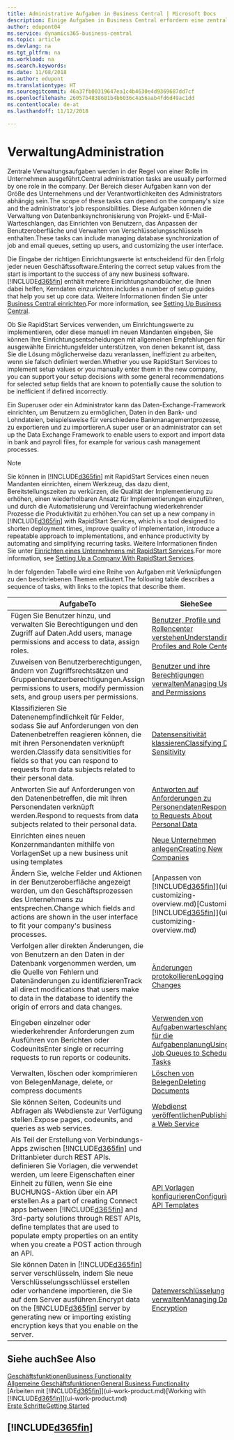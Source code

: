 ```yaml
---
title: Administrative Aufgaben in Business Central | Microsoft Docs
description: Einige Aufgaben in Business Central erfordern eine zentrale Administration und Einrichtung. Erfahren, welche das sind und was zu tun ist.
author: edupont04
ms.service: dynamics365-business-central
ms.topic: article
ms.devlang: na
ms.tgt_pltfrm: na
ms.workload: na
ms.search.keywords: 
ms.date: 11/08/2018
ms.author: edupont
ms.translationtype: HT
ms.sourcegitcommit: 46a37fb00319647ea1c4b4630e4d9369687dd7cf
ms.openlocfilehash: 26057b4838681b4b6036c4a56aab4fd6d49ac1dd
ms.contentlocale: de-at
ms.lasthandoff: 11/12/2018

---
```

# <a name="administration"></a><span data-ttu-id="fe29a-104">Verwaltung</span><span class="sxs-lookup"><span data-stu-id="fe29a-104">Administration</span></span>
<span data-ttu-id="fe29a-105">Zentrale Verwaltungsaufgaben werden in der Regel von einer Rolle im Unternehmen ausgeführt.</span><span class="sxs-lookup"><span data-stu-id="fe29a-105">Central administration tasks are usually performed by one role in the company.</span></span> <span data-ttu-id="fe29a-106">Der Bereich dieser Aufgaben kann von der Größe des Unternehmens und der Verantwortlichkeiten des Administrators abhängig sein.</span><span class="sxs-lookup"><span data-stu-id="fe29a-106">The scope of these tasks can depend on the company's size and the administrator's job responsibilities.</span></span> <span data-ttu-id="fe29a-107">Diese Aufgaben können die Verwaltung von Datenbanksynchronisierung von Projekt- und E-Mail-Warteschlangen, das Einrichten von Benutzern, das Anpassen der Benutzeroberfläche und Verwalten von Verschlüsselungsschlüsseln enthalten.</span><span class="sxs-lookup"><span data-stu-id="fe29a-107">These tasks can include managing database synchronization of job and email queues, setting up users, and customizing the user interface.</span></span>  

<span data-ttu-id="fe29a-108">Die Eingabe der richtigen Einrichtungswerte ist entscheidend für den Erfolg jeder neuen Geschäftssoftware.</span><span class="sxs-lookup"><span data-stu-id="fe29a-108">Entering the correct setup values from the start is important to the success of any new business software.</span></span> [!INCLUDE[d365fin](includes/d365fin_md.md)] <span data-ttu-id="fe29a-109">enthält mehrere Einrichtungshandbücher, die Ihnen dabei helfen, Kerndaten einzurichten.</span><span class="sxs-lookup"><span data-stu-id="fe29a-109">includes a number of setup guides that help you set up core data.</span></span> <span data-ttu-id="fe29a-110">Weitere Informationen finden Sie unter [Business Central einrichten](setup.md).</span><span class="sxs-lookup"><span data-stu-id="fe29a-110">For more information, see [Setting Up Business Central](setup.md).</span></span>

<span data-ttu-id="fe29a-111">Ob Sie RapidStart Services verwenden, um Einrichtungswerte zu implementieren, oder diese manuell im neuen Mandanten eingeben, Sie können Ihre Einrichtungsentscheidungen mit allgemeinen Empfehlungen für ausgewählte Einrichtungsfelder unterstützen, von denen bekannt ist, dass Sie die Lösung möglicherweise dazu veranlassen, ineffizient zu arbeiten, wenn sie falsch definiert werden.</span><span class="sxs-lookup"><span data-stu-id="fe29a-111">Whether you use RapidStart Services to implement setup values or you manually enter them in the new company, you can support your setup decisions with some general recommendations for selected setup fields that are known to potentially cause the solution to be inefficient if defined incorrectly.</span></span>  

<span data-ttu-id="fe29a-112">Ein Superuser oder ein Administrator kann das Daten-Exchange-Framework einrichten, um Benutzern zu ermöglichen, Daten in den Bank- und Lohndateien, beispielsweise für verschiedene Bankmanagementprozesse, zu exportieren und zu importieren.</span><span class="sxs-lookup"><span data-stu-id="fe29a-112">A super user or an administrator can set up the Data Exchange Framework to enable users to export and import data in bank and payroll files, for example for various cash management processes.</span></span>

> [!NOTE]
> <span data-ttu-id="fe29a-113">Sie können in [!INCLUDE[d365fin](includes/d365fin_md.md)] mit RapidStart Services einen neuen Mandanten einrichten, einem Werkzeug, das dazu dient, Bereitstellungszeiten zu verkürzen, die Qualität der Implementierung zu erhöhen, einen wiederholbaren Ansatz für Implementierungen einzuführen, und durch die Automatisierung und Vereinfachung wiederkehrender Prozesse die Produktivität zu erhöhen.</span><span class="sxs-lookup"><span data-stu-id="fe29a-113">You can set up a new company in [!INCLUDE[d365fin](includes/d365fin_md.md)] with RapidStart Services, which is a tool designed to shorten deployment times, improve quality of implementation, introduce a repeatable approach to implementations, and enhance productivity by automating and simplifying recurring tasks.</span></span> <span data-ttu-id="fe29a-114">Weitere Informationen finden Sie unter [Einrichten eines Unternehmens mit RapidStart Services](admin-set-up-a-company-with-rapidstart.md).</span><span class="sxs-lookup"><span data-stu-id="fe29a-114">For more information, see [Setting Up a Company With RapidStart Services](admin-set-up-a-company-with-rapidstart.md).</span></span>

<span data-ttu-id="fe29a-115">In der folgenden Tabelle wird eine Reihe von Aufgaben mit Verknüpfungen zu den beschriebenen Themen erläutert.</span><span class="sxs-lookup"><span data-stu-id="fe29a-115">The following table describes a sequence of tasks, with links to the topics that describe them.</span></span>   

|<span data-ttu-id="fe29a-116">**Aufgabe**</span><span class="sxs-lookup"><span data-stu-id="fe29a-116">**To**</span></span>|<span data-ttu-id="fe29a-117">**Siehe**</span><span class="sxs-lookup"><span data-stu-id="fe29a-117">**See**</span></span>|  
|------------|-------------|  
|<span data-ttu-id="fe29a-118">Fügen Sie Benutzer hinzu, und verwalten Sie Berechtigungen und den Zugriff auf Daten.</span><span class="sxs-lookup"><span data-stu-id="fe29a-118">Add users, manage permissions and access to data, assign roles.</span></span>|[<span data-ttu-id="fe29a-119">Benutzer, Profile und Rollencenter verstehen</span><span class="sxs-lookup"><span data-stu-id="fe29a-119">Understanding Profiles and Role Centers</span></span>](admin-users-profiles-roles.md)|  
|<span data-ttu-id="fe29a-120">Zuweisen von Benutzerberechtigungen, ändern von Zugriffsrechtsätzen und Gruppenbenutzerberechtigungen.</span><span class="sxs-lookup"><span data-stu-id="fe29a-120">Assign permissions to users, modify permission sets, and group users per permissions.</span></span>|[<span data-ttu-id="fe29a-121">Benutzer und ihre Berechtigungen verwalten</span><span class="sxs-lookup"><span data-stu-id="fe29a-121">Managing Users and Permissions</span></span>](ui-how-users-permissions.md)|
|<span data-ttu-id="fe29a-122">Klassifizieren Sie Datenenempfindlichkeit für Felder, sodass Sie auf Anforderungen von den Datenenbetreffen reagieren können, die mit ihren Personendaten verknüpft werden.</span><span class="sxs-lookup"><span data-stu-id="fe29a-122">Classify data sensitivities for fields so that you can respond to requests from data subjects related to their personal data.</span></span>|[<span data-ttu-id="fe29a-123">Datensensitivität klassieren</span><span class="sxs-lookup"><span data-stu-id="fe29a-123">Classifying Data Sensitivity</span></span>](admin-classifying-data-sensitivity.md)|
|<span data-ttu-id="fe29a-124">Antworten Sie auf Anforderungen von den Datenenbetreffen, die mit Ihren Personendaten verknüpft werden.</span><span class="sxs-lookup"><span data-stu-id="fe29a-124">Respond to requests from data subjects related to their personal data.</span></span>|[<span data-ttu-id="fe29a-125">Antworten auf Anforderungen zu Personendaten</span><span class="sxs-lookup"><span data-stu-id="fe29a-125">Responding to Requests About Personal Data</span></span>](admin-responding-to-requests-about-personal-data.md)|
|<span data-ttu-id="fe29a-126">Einrichten eines neuen Konzernmandanten mithilfe von Vorlagen</span><span class="sxs-lookup"><span data-stu-id="fe29a-126">Set up a new business unit using templates</span></span>|[<span data-ttu-id="fe29a-127">Neue Unternehmen anlegen</span><span class="sxs-lookup"><span data-stu-id="fe29a-127">Creating New Companies</span></span>](about-new-company.md)|
|<span data-ttu-id="fe29a-128">Ändern Sie, welche Felder und Aktionen in der Benutzeroberfläche angezeigt werden, um den Geschäftsprozessen des Unternehmens zu entsprechen.</span><span class="sxs-lookup"><span data-stu-id="fe29a-128">Change which fields and actions are shown in the user interface to fit your company's business processes.</span></span> |<span data-ttu-id="fe29a-129">[Anpassen von [!INCLUDE[d365fin](includes/d365fin_md.md)]](ui-customizing-overview.md)</span><span class="sxs-lookup"><span data-stu-id="fe29a-129">[Customizing [!INCLUDE[d365fin](includes/d365fin_md.md)]](ui-customizing-overview.md)</span></span> |
|<span data-ttu-id="fe29a-130">Verfolgen aller direkten Änderungen, die von Benutzern an den Daten in der Datenbank vorgenommen werden, um die Quelle von Fehlern und Datenänderungen zu identifizieren</span><span class="sxs-lookup"><span data-stu-id="fe29a-130">Track all direct modifications that users make to data in the database to identify the origin of errors and data changes.</span></span>|[<span data-ttu-id="fe29a-131">Änderungen protokollieren</span><span class="sxs-lookup"><span data-stu-id="fe29a-131">Logging Changes</span></span>](across-log-changes.md)|  
|<span data-ttu-id="fe29a-132">Eingeben einzelner oder wiederkehrender Anforderungen zum Ausführen von Berichten oder Codeunits</span><span class="sxs-lookup"><span data-stu-id="fe29a-132">Enter single or recurring requests to run reports or codeunits.</span></span>|[<span data-ttu-id="fe29a-133">Verwenden von Aufgabenwarteschlangen für die Aufgabenplanung</span><span class="sxs-lookup"><span data-stu-id="fe29a-133">Using Job Queues to Schedule Tasks</span></span>](admin-job-queues-schedule-tasks.md)|  
|<span data-ttu-id="fe29a-134">Verwalten, löschen oder komprimieren von Belegen</span><span class="sxs-lookup"><span data-stu-id="fe29a-134">Manage, delete, or compress documents</span></span>|[<span data-ttu-id="fe29a-135">Löschen von Belegen</span><span class="sxs-lookup"><span data-stu-id="fe29a-135">Deleting Documents</span></span>](admin-manage-documents.md)|  
|<span data-ttu-id="fe29a-136">Sie können Seiten, Codeunits und Abfragen als Webdienste zur Verfügung stellen.</span><span class="sxs-lookup"><span data-stu-id="fe29a-136">Expose pages, codeunits, and queries as web services.</span></span>|[<span data-ttu-id="fe29a-137">Webdienst veröffentlichen</span><span class="sxs-lookup"><span data-stu-id="fe29a-137">Publishing a Web Service</span></span>](across-how-publish-web-service.md)|
|<span data-ttu-id="fe29a-138">Als Teil der Erstellung von Verbindungs-Apps zwischen [!INCLUDE[d365fin](includes/d365fin_md.md)] und Drittanbieter durch REST APIs. definieren Sie Vorlagen, die verwendet werden, um leere Eigenschaften einer Einheit zu füllen, wenn Sie eine BUCHUNGS-Aktion über ein API erstellen.</span><span class="sxs-lookup"><span data-stu-id="fe29a-138">As a part of creating Connect apps between [!INCLUDE[d365fin](includes/d365fin_md.md)] and 3rd-party solutions through REST APIs, define templates that are used to populate empty properties on an entity when you create a POST action through an API.</span></span>|[<span data-ttu-id="fe29a-139">API Vorlagen konfigurieren</span><span class="sxs-lookup"><span data-stu-id="fe29a-139">Configuring API Templates</span></span>](admin-configuring-api-template.md)|
|<span data-ttu-id="fe29a-140">Sie können Daten in [!INCLUDE[d365fin](includes/d365fin_md.md)] server verschlüsseln, indem Sie neue Verschlüsselungsschlüssel erstellen oder vorhandene importieren, die Sie auf dem Server ausführen.</span><span class="sxs-lookup"><span data-stu-id="fe29a-140">Encrypt data on the [!INCLUDE[d365fin](includes/d365fin_md.md)] server by generating new or importing existing encryption keys that you enable on the server.</span></span>|[<span data-ttu-id="fe29a-141">Datenverschlüsselung verwalten</span><span class="sxs-lookup"><span data-stu-id="fe29a-141">Managing Data Encryption</span></span>](admin-manage-data-encryption.md)|

## <a name="see-also"></a><span data-ttu-id="fe29a-142">Siehe auch</span><span class="sxs-lookup"><span data-stu-id="fe29a-142">See Also</span></span>
[<span data-ttu-id="fe29a-143">Geschäftsfunktionen</span><span class="sxs-lookup"><span data-stu-id="fe29a-143">Business Functionality</span></span>](across-business-functionality.md)  
[<span data-ttu-id="fe29a-144">Allgemeine Geschäftsfunktionen</span><span class="sxs-lookup"><span data-stu-id="fe29a-144">General Business Functionality</span></span>](ui-across-business-areas.md)  
<span data-ttu-id="fe29a-145">[Arbeiten mit [!INCLUDE[d365fin](includes/d365fin_md.md)]](ui-work-product.md)</span><span class="sxs-lookup"><span data-stu-id="fe29a-145">[Working with [!INCLUDE[d365fin](includes/d365fin_md.md)]](ui-work-product.md)</span></span>  
[<span data-ttu-id="fe29a-146">Erste Schritte</span><span class="sxs-lookup"><span data-stu-id="fe29a-146">Getting Started</span></span>](product-get-started.md)    

## [!INCLUDE[d365fin](includes/free_trial_md.md)]  

